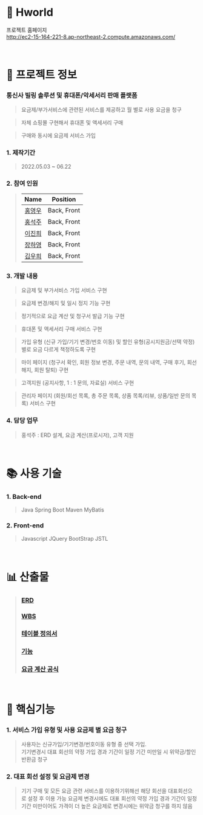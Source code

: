 # :iphone: Hworld

프로젝트 홈페이지  
http://ec2-15-164-221-8.ap-northeast-2.compute.amazonaws.com/

<br />

# 📃 프로젝트 정보

### 통신사 빌링 솔루션 및 휴대폰/악세서리 판매 플랫폼 
> 요금제/부가서비스에 관련된 서비스를 제공하고 월 별로 사용 요금을 청구

> 자체 쇼핑몰 구현해서 휴대폰 및 액세서리 구매

> 구매와 동시에 요금제 서비스 가입

### 1. 제작기간

> 2022.05.03 ~ 06.22

### 2. 참여 인원

> |                    Name                    |  Position   |
> | :----------------------------------------: | :---------: |
> |   [홍영우](https://github.com/YU3727)       | Back, Front |
> |   [홍석주](https://github.com/qwdfd1)       | Back, Front |
> |   [이진희](https://github.com/zinny912)     | Back, Front |
> |   [장하영](https://github.com/beaver10)     | Back, Front |   
> |   [김우희](https://github.com/WooheeKim)    | Back, Front |

### 3. 개발 내용
> 요금제 및 부가서비스 가입 서비스 구현

> 요금제 변경/해지 및 일시 정지 기능 구현

> 정기적으로 요금 계산 및 청구서 발급 기능 구현

> 휴대폰 및 액세서리 구매 서비스 구현

> 가입 유형 (신규 가입/기기 변경/번호 이동) 및 할인 유형(공시지원금/선택 약정) 별로 요금 다르게 책정하도록 구현

> 마이 페이지 (청구서 확인, 회원 정보 변경, 주문 내역, 문의 내역, 구매 후기, 회선 해지, 회원 탈퇴) 구현

> 고객지원 (공지사항, 1 : 1 문의, 자료실) 서비스 구현

> 관리자 페이지 (회원/회선 목록, 총 주문 목록, 상품 목록/리뷰, 상품/일반 문의 목록) 서비스 구현

### 4. 담당 업무

> 홍석주  : ERD 설계, 요금 계산(프로시저), 고객 지원

<br />

# 📚 사용 기술

### 1. Back-end

> Java
> Spring Boot
> Maven
> MyBatis  

### 2. Front-end

> Javascript
> JQuery
> BootStrap
> JSTL

<br />

# 📊 산출물

> ### [ERD](https://github.com/qwdfd1/Hworld/blob/master/document/%5BH%20world%5D%201%EC%A1%B0%20ERD.png)  
> ### [WBS](https://docs.google.com/spreadsheets/d/1xE4jRKLFEU27EqwXrsK8vfSPTPpoXk-l569Sb15y5Y4/edit?pli=1#gid=0)
> ### [테이블 정의서](https://docs.google.com/spreadsheets/d/15VTFBERtNjGcpZN2Rqf4JbR0gOryPjXt9aymFSTHnkQ/edit#gid=0)
> ### [기능](https://docs.google.com/spreadsheets/d/1xE4jRKLFEU27EqwXrsK8vfSPTPpoXk-l569Sb15y5Y4/edit?pli=1#gid=892840114)
> ### [요금 계산 공식](https://docs.google.com/spreadsheets/d/1xE4jRKLFEU27EqwXrsK8vfSPTPpoXk-l569Sb15y5Y4/edit?pli=1#gid=819264824)

<br />

# 🔑 핵심기능

### 1. 서비스 가입 유형 및 사용 요금제 별 요금 청구

> 사용자는 신규가입/기기변경/번호이동 유형 중 선택 가입.<br />
> 기기변경시 대표 회선의 약정 가입 경과 기간이 일정 기간 미만일 시 위약금/할인반환금 청구  

### 2. 대표 회선 설정 및 요금제 변경

> 기기 구매 및 모든 요금 관련 서비스를 이용하기위해선 해당 회선을 대표회선으로 설정 후 이용 가능
> 요금제 변경시에도 대표 회선의 약정 가입 경과 기간이 일정 기간 미만이어도 가격이 더 높은 요금제로 변경시에는 위약금 청구를 하지 않음




